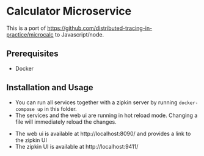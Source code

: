 # Calculator Microservice

This is a port of https://github.com/distributed-tracing-in-practice/microcalc to Javascript/node.

## Prerequisites

* Docker

## Installation and Usage

* You can run all services together with a zipkin server by running `docker-compose up` in this folder.
* The services and the web ui are running in hot reload mode. Changing a file will immediately reload the changes.
- The web ui is available at http://localhost:8090/ and provides a link to the zipkin UI
- The zipkin UI is available at http://localhost:9411/